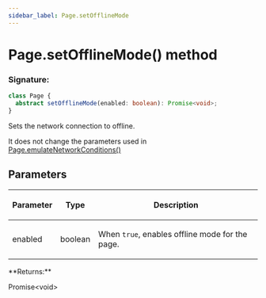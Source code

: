 ```yaml
---
sidebar_label: Page.setOfflineMode
---
```


# Page.setOfflineMode() method

### Signature:

```typescript
class Page {
  abstract setOfflineMode(enabled: boolean): Promise<void>;
}
```

Sets the network connection to offline.

It does not change the parameters used in [Page.emulateNetworkConditions()](./puppeteer.page.emulatenetworkconditions.md)

## Parameters

<table><thead><tr><th>

Parameter

</th><th>

Type

</th><th>

Description

</th></tr></thead>
<tbody><tr><td>

enabled

</td><td>

boolean

</td><td>

When `true`, enables offline mode for the page.

</td></tr>
</tbody></table>
**Returns:**

Promise&lt;void&gt;
